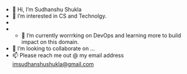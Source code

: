 - 👋 Hi, I’m Sudhanshu Shukla     
- 👀 I’m interested in CS and Technolgy.
- 
- - 🌱 I’m currently worrrking on DevOps and learning more to build impact on this domain.
- 💞️ I’m looking to collaborate on ...
- 📫 Please reach me out @ my email address imsudhanshushukla@gmail.com

<!---
imsudhanshushukla/imsudhanshushukla is a ✨ special ✨ repository because its `README.md` (this file) appears on your GitHub profile.
You can click the Preview link to take a look at your changes.
--->
